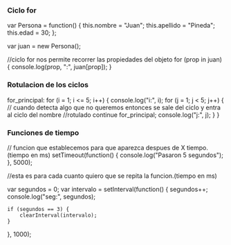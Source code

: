 ### Ciclo for
var Persona = function() {
    this.nombre = "Juan";
    this.apellido = "Pineda";
    this.edad = 30;
};

var juan = new Persona();

//ciclo for nos permite recorrer las propiedades del objeto
for (prop in juan) {
    console.log(prop, ":", juan[prop]);
}

### Rotulacion de los ciclos
for_principal:
    for (i = 1; i <= 5; i++) {
        console.log("i:", i);
        for (j = 1; j < 5; j++) {
            // cuando detecta algo que no queremos entonces se sale del ciclo y entra al ciclo del nombre
            //rotulado
            continue for_principal;
            console.log("j:", j);
        }
    }

### Funciones de tiempo
// funcion que establecemos para que aparezca despues de X tiempo.(tiempo en ms)
setTimeout(function() {
    console.log("Pasaron 5 segundos");
}, 5000);

//esta es para cada cuanto quiero que se repita la funcion.(tiempo en ms) 

var segundos = 0;
var intervalo = setInterval(function() {
    segundos++;
    console.log("seg:", segundos);

    if (segundos == 3) {
        clearInterval(intervalo);
    }
}, 1000);